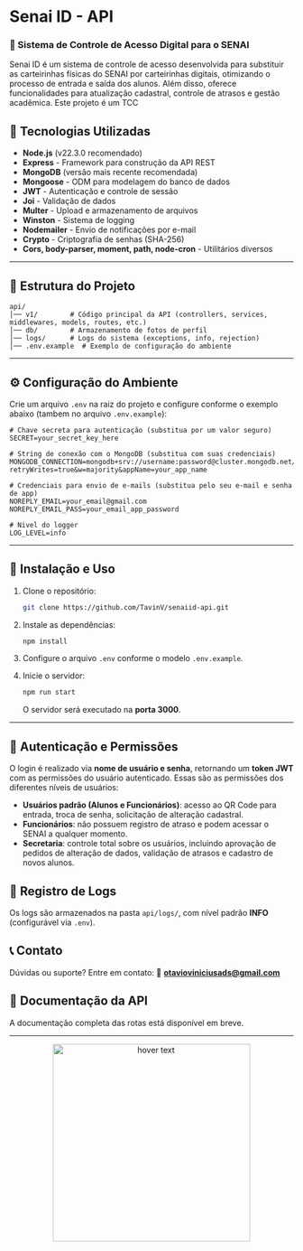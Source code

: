 # Senai ID - API

### 📌 Sistema de Controle de Acesso Digital para o SENAI

Senai ID é um sistema de controle de acesso desenvolvida para substituir as carteirinhas físicas do SENAI por carteirinhas digitais, otimizando o processo de entrada e saída dos alunos. Além disso, oferece funcionalidades para atualização cadastral, controle de atrasos e gestão acadêmica. Este projeto é um TCC

## 🚀 Tecnologias Utilizadas

- **Node.js** (v22.3.0 recomendado)
- **Express** - Framework para construção da API REST
- **MongoDB** (versão mais recente recomendada)
- **Mongoose** - ODM para modelagem do banco de dados
- **JWT** - Autenticação e controle de sessão
- **Joi** - Validação de dados
- **Multer** - Upload e armazenamento de arquivos
- **Winston** - Sistema de logging
- **Nodemailer** - Envio de notificações por e-mail
- **Crypto** - Criptografia de senhas (SHA-256)
- **Cors, body-parser, moment, path, node-cron** - Utilitários diversos

---

## 📂 Estrutura do Projeto

```
api/
│── v1/        # Código principal da API (controllers, services, middlewares, models, routes, etc.)
│── db/        # Armazenamento de fotos de perfil
│── logs/      # Logs do sistema (exceptions, info, rejection)
│── .env.example  # Exemplo de configuração do ambiente
```

---

## ⚙️ Configuração do Ambiente

Crie um arquivo `.env` na raiz do projeto e configure conforme o exemplo abaixo (tambem no arquivo `.env.example`):

```
# Chave secreta para autenticação (substitua por um valor seguro)
SECRET=your_secret_key_here

# String de conexão com o MongoDB (substitua com suas credenciais)
MONGODB_CONNECTION=mongodb+srv://username:password@cluster.mongodb.net/database_name?retryWrites=true&w=majority&appName=your_app_name

# Credenciais para envio de e-mails (substitua pelo seu e-mail e senha de app)
NOREPLY_EMAIL=your_email@gmail.com
NOREPLY_EMAIL_PASS=your_email_app_password

# Nivel do logger
LOG_LEVEL=info
```

---

## 📌 Instalação e Uso

1. Clone o repositório:
   ```bash
   git clone https://github.com/TavinV/senaiid-api.git
   ```

2. Instale as dependências:
   ```bash
   npm install
   ```

3. Configure o arquivo `.env` conforme o modelo `.env.example`.

4. Inicie o servidor:
   ```bash
   npm run start
   ```
   O servidor será executado na **porta 3000**.

---

## 🔑 Autenticação e Permissões

O login é realizado via **nome de usuário e senha**, retornando um **token JWT** com as permissões do usuário autenticado.
Essas são as permissões dos diferentes níveis de usuários:

- **Usuários padrão (Alunos e Funcionários)**: acesso ao QR Code para entrada, troca de senha, solicitação de alteração cadastral.
- **Funcionários**: não possuem registro de atraso e podem acessar o SENAI a qualquer momento.
- **Secretaria**: controle total sobre os usuários, incluindo aprovação de pedidos de alteração de dados, validação de atrasos e cadastro de novos alunos.



## 📜 Registro de Logs

Os logs são armazenados na pasta `api/logs/`, com nível padrão **INFO** (configurável via `.env`).



## 📞 Contato

Dúvidas ou suporte? Entre em contato:
📧 **otavioviniciusads@gmail.com**



## 📌 Documentação da API

A documentação completa das rotas está disponível em breve.

<hr>

<p align="center">
  <img src="https://upload.wikimedia.org/wikipedia/commons/thumb/8/8c/SENAI_São_Paulo_logo.png/800px-SENAI_São_Paulo_logo.png" width="350" title="hover text">
</p>
